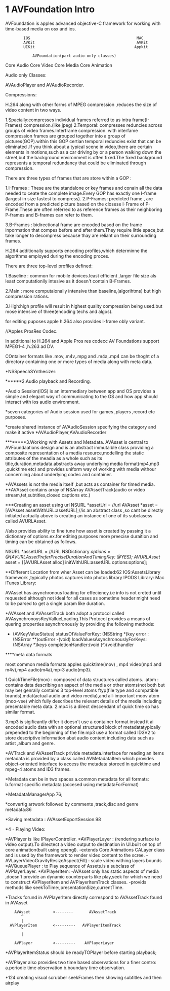 # 1 AVFoundation Intro
AVFoundation is apples advanced objective-C framework for working with time-based media on osx and ios.


            IOS                                               MAC
            AVKit                                             AVKit
            UIKit                                            Appkit
                                                
                AVFoundation(part audio-only classes)
Core Audio      Core Video          Core Media          Core Animation


Audio only Classes:

AVAudioPlayer and AVAudioRecorder.


Compressions:

H.264 along with other forms of MPEG compression ,reduces the size of video content in two ways.

1.Spacially:compresses individual frames referred to as intra frame(I-Frames) compression.(like jpeg)
2.Temporal: compresses reduncies across groups of video frames.Interframe compression.
with interfame compression frames are grouped together into a group of pictures(GOP).within this GOP certian temporal reduncies exist that can be eliminated .If you think about a typical scene in video,there are certain elements in motions,such as a car driving by or a person walking down the street,but the background environment is often fixed.The fixed background represents a temporal redundancy that could be eliminated through compression.

There are three types of frames that are store within a GOP :

1.I-Frames : These are the standalone or key frames and conain all the data needed to ceate the complete image.Every GOP has exactly one I-frame (largest in size fastest to compress).
2.P-Frames: predicted frame , are encoded from a predicted picture based on the closese I-Frame of P-Frame.These are often referred to as reference frames as their neighboring P-frames and B-frames can refer to them.

3.B-Frames : bidirectional frame are encoded based on the frame inpormation that compes before and after them.They require little space,but take longer to decompress because thay are reliant on their surrounding frames.


H.264 additionally supports encoding profiles,which determinne the algorithms employed during the encoding proces.

There are three top-level profiles defined:

1.Baseline : common for mobile devices.least efficient ,larger file size als least computationlly intesive as it doesn't contain B-Frames.

2.Main : more computaionally intensive than baseline,(algorihtms) but high compression rations.

3.High:high profile will result in highest quality compression being used.but mose intensive of three(encoding techs and algos).

for editing puposes apple h.264 also provides I-frame obly variant.

//Apples ProsRes Codec.

In additional to H.264 and Apple Pros res codecc AV Foundations support MPEG1-4 ,h.263 ad DV.


COntainer formats like .mov,.m4v,.mpg and .m4a,.mp4 can be thoght of a directory containing one or more types of media along with meta data.

*NSSpeechSYnthesizer:



******2.Audio playback and Recording.

*Audio Session(IOS) is an intermediary between app and OS provides a simple and elegant way of communicating to the OS and how app should interact with ios audio environment.

*seven categories of Audio session used for games ,players ,record etc purposes.

*create shared instance of AVAudioSession specifying the category and make it active
*AVAudioPlayer,AVAudioRecorder


********3.Working with Assets and Metadata.
AVAsset is central to AVFoundaations design and is an abstract immutalble class providing a composite representation of a media resource,modelling the static attributes of the meadia as a whole such as its title,duration,metadata.abstracts away underlying media format(mp4,mp3 ,quicktime etc) and provides uniform way of working with media withour concerniing about underlying codec and container.

*AVAssets is not the media itself ,but acts as container for timed media.
**AVAsset contains array of NSArray AVAssetTrack(audio or video stream,tet,subtitles,closed captions etc.)

***Creating an asset using url
NSURL *assetUrl = //url
AVAsset *asset = [AVAsset assetWithURL:assetURL];//is an abstract class ,so cant be directly initiated
actually above is creating an instance of one of its subclasess called AVURLAsset.

//also provides ability to fine tune how asset is created by passing it a dictionary of options.ex.for editing purposes more preecise duraition and timing can be obtained as follows.

NSURL *assetURL = //URL
NSDictionary *options = @{AVURLAssetPreferPreciseDurationAndTimingKey: @YES};
AVURLAsset* asset = [[AVURLAsset alloc] initWithURL:assetURL options:options];

**Different Location from wher Asset can be loaded:62
IOS:AssetsLibrary framework ,typically photos captures into photos library
IPODS Library:
Mac iTunes Library:

AVAsset has asynchronous loading for effeciency.i.e info is not creted until requested although not ideal for all cases as sometime header might need to be parsed to get a single param like duration.

*AVAsset and AVAssetTrack both adopt a protocol called AVAsynchronoysKeyVallueLoading.This Protocol provides a means of quering properties asynchronously by providing the following methods:

- (AVKeyValueStatus) statusOfValueForKey: (NSString *)key error : (NSError **)outError
-(void) loadValuesAsynchronouslyForKeys: (NSArray *)keys completionHandler:(void (^)(void)handler


****meta data formats

most common media formats apples quicktime(mov) , mp4 video(mp4 and m4v),mp4 audio(m4a),mp-3 audio(mp3).

1.QuickTimeFile(mov) : composed of data structures called atoms.
 .atom : contains data describing an aspect of the media or other atoms(not both but may be)
 genrally contains 3 top-level atoms ftyp(file type and compatible brands),mdat(actual audio and video media),and all-important moov atom (moo-vee) which fully describes the relevant details of the media including presentable meta data.
2.mp4 is a direct descendant of quick time so has similar format.

3.mp3 is sigificantly differ it doesn't use a container format instead it ai encoded audio data with an optional structured block of metadatatypically prepended to the beginning of the file.mp3 use a format called ID3V2 to store descriptive information abut audio content including data such as artist ,album and genre.

*AVTrack and AVAssetTrack privide metadata.interface for reading an items metadata is provided by a class called AVMetadataItem which provides object-oriented interface to access the metadata storeed in quicktime and mpeg-4 atoms and ID3 frames.

*Metadata can be in two spaces
    a.common metadata for all formats:
    b.format specific metadata (accesed using metadataForFormat)

*MetadataManagerApp 76;

*convertig artwork followed by comments ,track,disc and genre metadata:86


*Saving metadata : AVAssetExportSession.98



*4 - Playing Video:

*AVPlayer is like IPlayerController.
*AVPlayerLayer : (rendering surface to video output).To directect a video output to destination in UI.built on top of core animation(built using opengl).
  -extends Core Animations CALayer class and is used by the framework to render video content to the scree.
  -AVLayerVideoGravityResizeAspect(Fill) : scale video withing layers bounds
*AVQueuePlayer : to Play sequence of Assets.is a subclass of AVPlayerLayer.
*AVPlayerItem:
  -AVAsset only has static aspects of media ,doesn't provide an dynamic counterparts like play,seek for which we need to construct AVPlayerItem and AVPlayerItemTrack classes.
 -provids methods like seekToTime:,presentationSize,currentTime.

*Tracks forund in AVPlayerItem directly correspond to AVAssetTrack found in AVAsset

        AVAsset          <--------       AVAssetTrack
           ^
           |
      AVPlayerItem       <---------   AVPlayerItemTrack
           ^
           |        
          
        AVPlayer         <---------    AVPlayerLayer
        
        
*AVPlayerItemStatus  should be readyTOPlayer before starting playback;

*AVPlayer also providies two time based observations for a finer contro:
 a.periodic time observation
 b.boundary time observation.


*124 creating visual scrubber seekFrames then showing subtitles and then airplay
